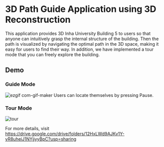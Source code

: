 # 3D Path Guide Application using 3D Reconstruction
This application provides 3D Inha University Building 5 to users so that anyone can intuitively grasp the internal structure of the building.
Then the path is visualized by navigating the optimal path in the 3D space, making it easy for users to find their way.
In addition, we have implemented a tour mode that you can freely explore the building.

## Demo
### Guide Mode
![ezgif com-gif-maker](https://user-images.githubusercontent.com/77235595/212018488-632c3882-8fb5-423a-9356-50d5357317b8.gif)
Users can locate themselves by pressing Pause.

### Tour Mode
![tour](https://user-images.githubusercontent.com/77235595/212018668-a098b70d-ac5e-4743-8d22-5a990922914b.gif)

For more details, visit https://drive.google.com/drive/folders/12HxLWd9AJKv1Y-vR8uheiJ1NYjjyyBpC?usp=sharing
